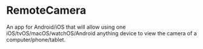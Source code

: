 # RemoteCamera
An app for Android/iOS that will allow using one iOS/tvOS/macOS/watchOS/Android anything device to view the camera of a computer/phone/tablet.
